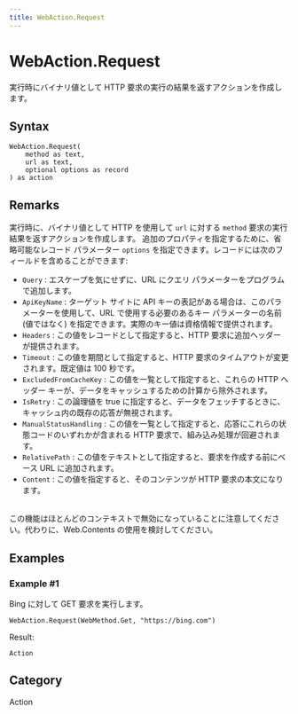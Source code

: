 ```yaml
---
title: WebAction.Request
---
```


# WebAction.Request


実行時にバイナリ値として HTTP 要求の実行の結果を返すアクションを作成します。


## Syntax

```powerquery
WebAction.Request(
    method as text,
    url as text,
    optional options as record
) as action
```


## Remarks

実行時に、バイナリ値として HTTP を使用して <code>url</code> に対する <code>method</code> 要求の実行結果を返すアクションを作成します。    追加のプロパティを指定するために、省略可能なレコード パラメーター <code>options</code> を指定できます。レコードには次のフィールドを含めることができます:    <ul><li><code>Query</code> : エスケープを気にせずに、URL にクエリ パラメーターをプログラムで追加します。</li><li><code>ApiKeyName</code> : ターゲット サイトに API キーの表記がある場合は、このパラメーターを使用して、URL で使用する必要のあるキー パラメーターの名前 (値ではなく) を指定できます。実際のキー値は資格情報で提供されます。</li><li><code>Headers</code> : この値をレコードとして指定すると、HTTP 要求に追加ヘッダーが提供されます。</li><li><code>Timeout</code> : この値を期間として指定すると、HTTP 要求のタイムアウトが変更されます。既定値は 100 秒です。</li><li><code>ExcludedFromCacheKey</code> : この値を一覧として指定すると、これらの HTTP ヘッダー キーが、データをキャッシュするための計算から除外されます。</li><li><code>IsRetry</code> : この論理値を true に指定すると、データをフェッチするときに、キャッシュ内の既存の応答が無視されます。</li><li><code>ManualStatusHandling</code> : この値を一覧として指定すると、応答にこれらの状態コードのいずれかが含まれる HTTP 要求で、組み込み処理が回避されます。</li><li><code>RelativePath</code> : この値をテキストとして指定すると、要求を作成する前にベース URL に追加されます。</li><li><code>Content</code> : この値を指定すると、そのコンテンツが HTTP 要求の本文になります。</li></ul>    <br />    この機能はほとんどのコンテキストで無効になっていることに注意してください。代わりに、Web.Contents の使用を検討してください。


## Examples

### Example #1 
Bing に対して GET 要求を実行します。
```powerquery
WebAction.Request(WebMethod.Get, "https://bing.com")
```

Result: 
```powerquery
Action
```




## Category
Action
